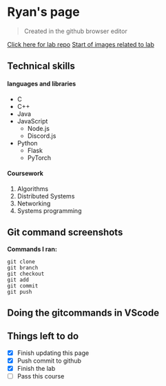 # Ryan's page

> Created in the github browser editor

[Click here for lab repo](https://github.com/radioactivebean0/CSE110Lab1)
[Start of images related to lab](https://github.com/radioactivebean0/CSE110Lab1/blob/gh-pages/index.md#git-command-screenshots)
## Technical skills
#### languages and libraries
 - C
 - C++
 - Java
 - JavaScript
    - Node.js
    - Discord.js
 - Python
    - Flask
    - PyTorch

#### Coursework
 1. Algorithms
 2. Distributed Systems
 3. Networking
 4. Systems programming
## Git command screenshots
**Commands I ran:**
``` 
git clone
git branch
git checkout
git add
git commit
git push
```
<screenshothere>
  
## Doing the gitcommands in VScode
<screenshothere>
  

## Things left to do
- [x] Finish updating this page
- [X] Push commit to github
- [X] Finish the lab
- [ ] Pass this course

